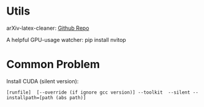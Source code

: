 # Utils
arXiv-latex-cleaner: [Github Repo](https://github.com/google-research/arxiv-latex-cleaner)

A helpful GPU-usage watcher: pip install nvitop

# Common Problem
Install CUDA (silent version):
```
[runfile]  [--override (if ignore gcc version)] --toolkit  --silent --installpath=[path (abs path)]
```
